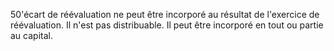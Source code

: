 50'écart de réévaluation ne peut être incorporé au résultat de l'exercice de réévaluation.
Il n'est pas distribuable.
Il peut être incorporé en tout ou partie au capital.